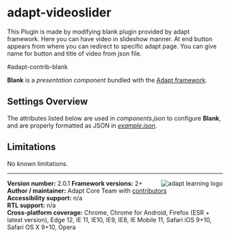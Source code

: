 # adapt-videoslider 
This Plugin is made by modifying blank plugin provided by adapt framework. Here you can have video in slideshow manner. At end button appears from where you can redirect to specific adapt page. You can give name for button and title of video from json file.


#adapt-contrib-blank  

**Blank** is a *presentation component* bundled with the [Adapt framework](https://github.com/adaptlearning/adapt_framework).  

## Settings Overview

The attributes listed below are used in *components.json* to configure **Blank**, and are properly formatted as JSON in [*example.json*](https://github.com/adaptlearning/adapt-contrib-blank/blob/master/example.json). 

## Limitations

No known limitations.   

----------------------------
**Version number:**  2.0.1   <a href="https://community.adaptlearning.org/" target="_blank"><img src="https://github.com/adaptlearning/documentation/blob/master/04_wiki_assets/plug-ins/images/adapt-logo-mrgn-lft.jpg" alt="adapt learning logo" align="right"></a> 
**Framework versions:** 2+  
**Author / maintainer:** Adapt Core Team with [contributors](https://github.com/adaptlearning/adapt-contrib-blank/graphs/contributors)  
**Accessibility support:** n/a   
**RTL support:** n/a  
**Cross-platform coverage:** Chrome, Chrome for Android, Firefox (ESR + latest version), Edge 12, IE 11, IE10, IE9, IE8, IE Mobile 11, Safari iOS 9+10, Safari OS X 9+10, Opera    
